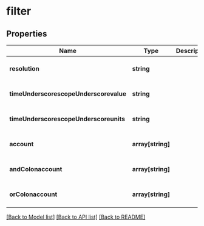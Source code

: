 # filter

## Properties
Name | Type | Description | Notes
------------ | ------------- | ------------- | -------------
**resolution** | **string** |  | [optional] [default to null]
**timeUnderscorescopeUnderscorevalue** | **string** |  | [optional] [default to null]
**timeUnderscorescopeUnderscoreunits** | **string** |  | [optional] [default to null]
**account** | **array[string]** |  | [optional] [default to null]
**andColonaccount** | **array[string]** |  | [optional] [default to null]
**orColonaccount** | **array[string]** |  | [optional] [default to null]

[[Back to Model list]](../README.md#documentation-for-models) [[Back to API list]](../README.md#documentation-for-api-endpoints) [[Back to README]](../README.md)


